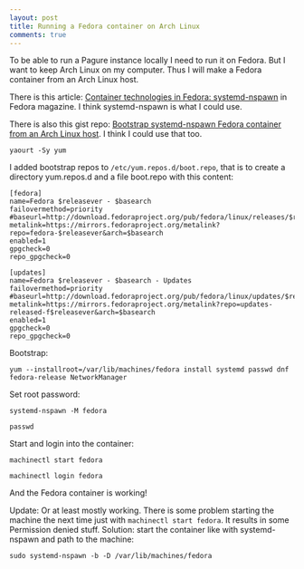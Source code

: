 ```yaml
---
layout: post
title: Running a Fedora container on Arch Linux
comments: true
---
```


To be able to run a Pagure instance locally I need to run it on Fedora. But 
I want to keep Arch Linux on my computer. Thus I will make a Fedora container 
from an Arch Linux host.

There is this article: [Container technologies in Fedora: systemd-nspawn](https://fedoramagazine.org/container-technologies-fedora-systemd-nspawn/)
in Fedora magazine. I think systemd-nspawn is what I could use.

There is also this gist repo: [Bootstrap systemd-nspawn Fedora container from an Arch
Linux host](https://gist.github.com/jdnavarro/65c8284cc67a6ae2c5ee).
I think I could use that too.

`yaourt -Sy yum`

I added bootstrap repos to `/etc/yum.repos.d/boot.repo`,
that is to create a directory yum.repos.d and a file boot.repo with this content:

~~~~
[fedora]
name=Fedora $releasever - $basearch
failovermethod=priority
#baseurl=http://download.fedoraproject.org/pub/fedora/linux/releases/$releasever/Everything/$basearch/os/
metalink=https://mirrors.fedoraproject.org/metalink?repo=fedora-$releasever&arch=$basearch
enabled=1
gpgcheck=0
repo_gpgcheck=0

[updates]
name=Fedora $releasever - $basearch - Updates
failovermethod=priority
#baseurl=http://download.fedoraproject.org/pub/fedora/linux/updates/$releasever/Everything/$basearch/
metalink=https://mirrors.fedoraproject.org/metalink?repo=updates-released-f$releasever&arch=$basearch
enabled=1
gpgcheck=0
repo_gpgcheck=0
~~~~

Bootstrap:

`yum --installroot=/var/lib/machines/fedora install systemd passwd dnf fedora-release NetworkManager`

Set root password:

`systemd-nspawn -M fedora`

`passwd`

Start and login into the container:

`machinectl start fedora`

`machinectl login fedora`

And the Fedora container is working!

Update: Or at least mostly working. There is some problem starting the machine the next time just
with `machinectl start fedora`. It results in some Permission denied stuff. Solution: start the
container like with systemd-nspawn and path to the machine:

`sudo systemd-nspawn -b -D /var/lib/machines/fedora`

